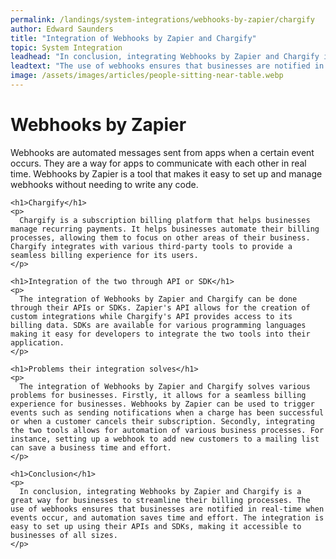 ```yaml
---
permalink: /landings/system-integrations/webhooks-by-zapier/chargify
author: Edward Saunders
title: "Integration of Webhooks by Zapier and Chargify"
topic: System Integration
leadhead: "In conclusion, integrating Webhooks by Zapier and Chargify is a great way for businesses to streamline their billing processes"
leadtext: "The use of webhooks ensures that businesses are notified in real-time when events occur, and automation saves time and effort. The integration is easy to set up using their APIs and SDKs, making it accessible to businesses of all sizes."
image: /assets/images/articles/people-sitting-near-table.webp
---
```

<div class="arttext">    <h1>Webhooks by Zapier</h1>
    <p>
      Webhooks are automated messages sent from apps when a certain event occurs. They are a way for apps to communicate with each other in real time. Webhooks by Zapier is a tool that makes it easy to set up and manage webhooks without needing to write any code.
    </p>
    
    <h1>Chargify</h1>
    <p>
      Chargify is a subscription billing platform that helps businesses manage recurring payments. It helps businesses automate their billing processes, allowing them to focus on other areas of their business. Chargify integrates with various third-party tools to provide a seamless billing experience for its users.
    </p>
    
    <h1>Integration of the two through API or SDK</h1>
    <p>
      The integration of Webhooks by Zapier and Chargify can be done through their APIs or SDKs. Zapier's API allows for the creation of custom integrations while Chargify's API provides access to its billing data. SDKs are available for various programming languages making it easy for developers to integrate the two tools into their application.
    </p>
    
    <h1>Problems their integration solves</h1>
    <p>
      The integration of Webhooks by Zapier and Chargify solves various problems for businesses. Firstly, it allows for a seamless billing experience for businesses. Webhooks by Zapier can be used to trigger events such as sending notifications when a charge has been successful or when a customer cancels their subscription. Secondly, integrating the two tools allows for automation of various business processes. For instance, setting up a webhook to add new customers to a mailing list can save a business time and effort. 
    </p>
    
    <h1>Conclusion</h1>
    <p>
      In conclusion, integrating Webhooks by Zapier and Chargify is a great way for businesses to streamline their billing processes. The use of webhooks ensures that businesses are notified in real-time when events occur, and automation saves time and effort. The integration is easy to set up using their APIs and SDKs, making it accessible to businesses of all sizes.
    </p>
</div>